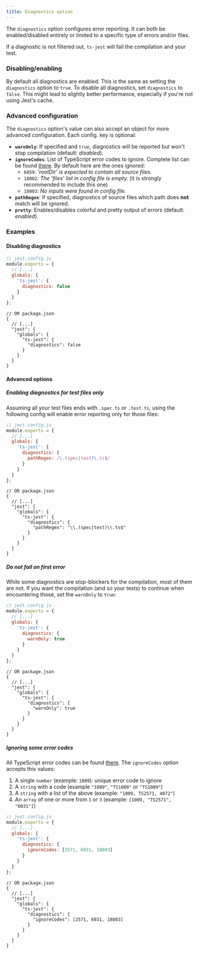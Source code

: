 ```yaml
---
title: Diagnostics option
---
```


The `diagnostics` option configures error reporting.
It can both be enabled/disabled entirely or limited to a specific type of errors and/or files.

If a diagnostic is not filtered out, `ts-jest` will fail the compilation and your test.

### Disabling/enabling

By default all diagnostics are enabled. This is the same as setting the `diagnostics` option to `true`.
To disable all diagnostics, set `diagnostics` to `false`.
This might lead to slightly better performance, especially if you're not using Jest's cache.

### Advanced configuration

The `diagnostics` option's value can also accept an object for more advanced configuration. Each config. key is optional:

- **`warnOnly`**: If specified and `true`, diagnostics will be reported but won't stop compilation (default: _disabled_).
- **`ignoreCodes`**: List of TypeScript error codes to ignore. Complete list can be found [there](https://github.com/Microsoft/TypeScript/blob/master/src/compiler/diagnosticMessages.json). By default here are the ones ignored:
  - `6059`: _'rootDir' is expected to contain all source files._
  - `18002`: _The 'files' list in config file is empty._ (it is strongly recommended to include this one)
  - `18003`: _No inputs were found in config file._
- **`pathRegex`**: If specified, diagnostics of source files which path does **not** match will be ignored.
- **`pretty`**: Enables/disables colorful and pretty output of errors (default: _enabled_).

### Examples

#### Disabling diagnostics

```js
// jest.config.js
module.exports = {
  // [...]
  globals: {
    'ts-jest': {
      diagnostics: false
    }
  }
};
```

```json5
// OR package.json
{
  // [...]
  "jest": {
    "globals": {
      "ts-jest": {
        "diagnostics": false
      }
    }
  }
}
```

#### Advanced options

##### Enabling diagnostics for test files only

Assuming all your test files ends with `.spec.ts` or `.test.ts`, using the following config will enable error reporting only for those files:

```js
// jest.config.js
module.exports = {
  // [...]
  globals: {
    'ts-jest': {
      diagnostics: {
        pathRegex: /\.(spec|test)\.ts$/
      }
    }
  }
};
```

```json5
// OR package.json
{
  // [...]
  "jest": {
    "globals": {
      "ts-jest": {
        "diagnostics": {
          "pathRegex": "\\.(spec|test)\\.ts$"
        }
      }
    }
  }
}
```

##### Do not fail on first error

While some diagnostics are stop-blockers for the compilation, most of them are not. If you want the compilation (and so your tests) to continue when encountering those, set the `warnOnly` to `true`:

```js
// jest.config.js
module.exports = {
  // [...]
  globals: {
    'ts-jest': {
      diagnostics: {
        warnOnly: true
      }
    }
  }
};
```

```json5
// OR package.json
{
  // [...]
  "jest": {
    "globals": {
      "ts-jest": {
        "diagnostics": {
          "warnOnly": true
        }
      }
    }
  }
}
```

##### Ignoring some error codes

All TypeScript error codes can be found [there](https://github.com/Microsoft/TypeScript/blob/master/src/compiler/diagnosticMessages.json). The `ignoreCodes` option accepts this values:

1. A single `number` (example: `1009`): unique error code to ignore
2. A `string` with a code (example `"1009"`, `"TS1009"` or `"TS1009"`)
3. A `string` with a list of the above (example: `"1009, TS2571, 4072"`)
4. An `array` of one or more from `1` or `3` (example: `[1009, "TS2571", "6031"]`)

```js
// jest.config.js
module.exports = {
  // [...]
  globals: {
    'ts-jest': {
      diagnostics: {
        ignoreCodes: [2571, 6031, 18003]
      }
    }
  }
};
```

```json5
// OR package.json
{
  // [...]
  "jest": {
    "globals": {
      "ts-jest": {
        "diagnostics": {
          "ignoreCodes": [2571, 6031, 18003]
        }
      }
    }
  }
}
```
